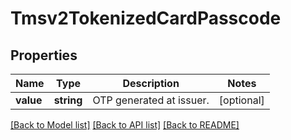 # Tmsv2TokenizedCardPasscode

## Properties
Name | Type | Description | Notes
------------ | ------------- | ------------- | -------------
**value** | **string** | OTP generated at issuer. | [optional] 

[[Back to Model list]](../README.md#documentation-for-models) [[Back to API list]](../README.md#documentation-for-api-endpoints) [[Back to README]](../README.md)


